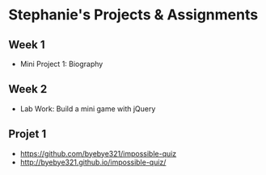 # Stephanie's Projects & Assignments

## Week 1

* Mini Project 1: Biography

## Week 2

* Lab Work: Build a mini game with jQuery

## Projet 1
* https://github.com/byebye321/impossible-quiz
* http://byebye321.github.io/impossible-quiz/
